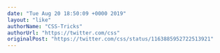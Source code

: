 ```yaml
---
date: "Tue Aug 20 18:50:09 +0000 2019"
layout: "like"
authorName: "CSS-Tricks"
authorUrl: "https://twitter.com/css"
originalPost: "https://twitter.com/css/status/1163885952722513921"
---
```

